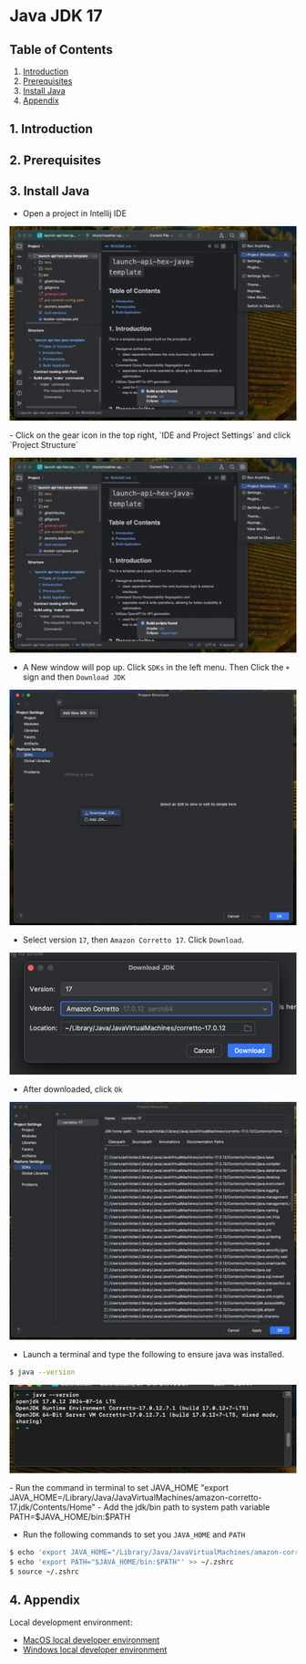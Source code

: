# Java JDK 17
## **Table of Contents**
1. [Introduction](#1-introduction)
2. [Prerequisites](#2-prerequisites)
3. [Install Java](#3-install-java)  
4. [Appendix](#4-appendix)

## 1. **Introduction**

## 2. **Prerequisites**

## 3. **Install Java**

- Open a project in Intellij IDE
<p align="center">
  <img src="./pictures/3.3-intellij-java-01.png" /> 
</p>
- Click on the gear icon in the top right, `IDE and Project Settings` and click `Project Structure`

<p align="center">
  <img src="./pictures/3.3-intellij-java-01.png" /> 
</p>

- A New window will pop up. Click `SDKs` in the left menu. Then Click the `+` sign and then `Download JDK`

<p align="center">
  <img src="./pictures/3.3-intellij-java-02.png" /> 
</p>

- Select version `17`, then `Amazon Corretto 17`. Click `Download`.

<p align="center">
  <img src="./pictures/3.3-intellij-java-03.png" /> 
</p>

- After downloaded, click `Ok`
<p align="center">
  <img src="./pictures/3.3-intellij-java-04.png" /> 
</p>

- Launch a terminal and type the following to ensure java was installed.
```sh
$ java --version
```
<p align="center">
  <img src="./pictures/3.3-intellij-java-05.png" /> 
</p>
- Run the command in terminal to set JAVA_HOME "export JAVA_HOME=/Library/Java/JavaVirtualMachines/amazon-corretto-17.jdk/Contents/Home"
- Add the jdk/bin path to system path variable PATH=$JAVA_HOME/bin:$PATH

- Run the following commands to set you `JAVA_HOME` and `PATH`
```sh
$ echo 'export JAVA_HOME="/Library/Java/JavaVirtualMachines/amazon-corretto-17.jdk/Contents/Home"' >> ~/.zshrc
$ echo 'export PATH="$JAVA_HOME/bin:$PATH"' >> ~/.zshrc
$ source ~/.zshrc
```

## 4. **Appendix**
Local development environment:  
- [MacOS local developer environment](./../../../mac/README.md)
- [Windows local developer environment](./../../../windows/README.md)